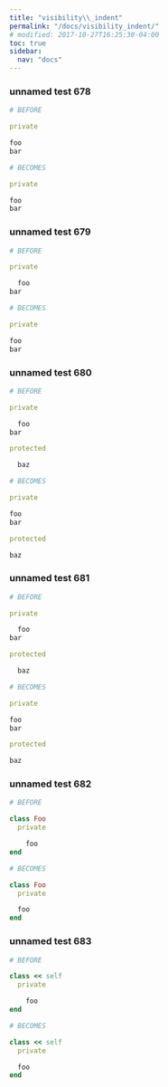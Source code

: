```yaml
---
title: "visibility\\_indent"
permalink: "/docs/visibility_indent/"
# modified: 2017-10-27T16:25:30-04:00
toc: true
sidebar:
  nav: "docs"
---
```

### unnamed test 678
```ruby
# BEFORE

private

foo
bar

```
```ruby
# BECOMES

private

foo
bar

```
### unnamed test 679
```ruby
# BEFORE

private

  foo
bar

```
```ruby
# BECOMES

private

foo
bar

```
### unnamed test 680
```ruby
# BEFORE

private

  foo
bar

protected

  baz

```
```ruby
# BECOMES

private

foo
bar

protected

baz

```
### unnamed test 681
```ruby
# BEFORE

private

  foo
bar

protected

  baz

```
```ruby
# BECOMES

private

foo
bar

protected

baz

```
### unnamed test 682
```ruby
# BEFORE

class Foo
  private

    foo
end

```
```ruby
# BECOMES

class Foo
  private

  foo
end

```
### unnamed test 683
```ruby
# BEFORE

class << self
  private

    foo
end

```
```ruby
# BECOMES

class << self
  private

  foo
end

```
